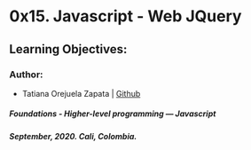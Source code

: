 # 0x15. Javascript - Web JQuery

## Learning Objectives:

### Author:
* Tatiana Orejuela Zapata | [Github](https://github.com/tatsOre)

##### Foundations - Higher-level programming ― Javascript
##### September, 2020. Cali, Colombia.
